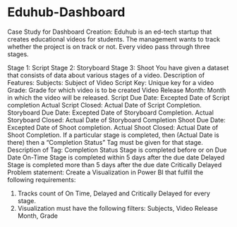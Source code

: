 # Eduhub-Dashboard

Case Study for Dashboard Creation:
Eduhub is an ed-tech startup that creates educational videos for students. The management 
wants to track whether the project is on track or not. Every video pass through three stages.

Stage 1: Script
Stage 2: Storyboard
Stage 3: Shoot
You have given a dataset that consists of data about various stages of a video.
Description of Features:
Subjects: Subject of Video
Script Key: Unique key for a video
Grade: Grade for which video is to be created
Video Release Month: Month in which the video will be released.
Script Due Date: Excepted Date of Script completion
Actual Script Closed: Actual Date of Script Completion.
Storyboard Due Date: Excepted Date of Storyboard Completion.
Actual Storyboard Closed: Actual Date of Storyboard Completion
Shoot Due Date: Excepted Date of Shoot completion.
Actual Shoot Closed: Actual Date of Shoot Completion.
If a particular stage is completed, then (Actual Date is there) then a “Completion Status” 
Tag must be given for that stage.
Description of Tag: Completion Status
Stage is completed before or on Due Date On-Time
Stage is completed within 5 days after the due date Delayed
Stage is completed more than 5 days after the due date Critically Delayed
Problem statement:
Create a Visualization in Power BI that fulfill the following requirements:
1. Tracks count of On Time, Delayed and Critically Delayed for every stage.
2. Visualization must have the following filters: Subjects, Video Release Month, Grade
